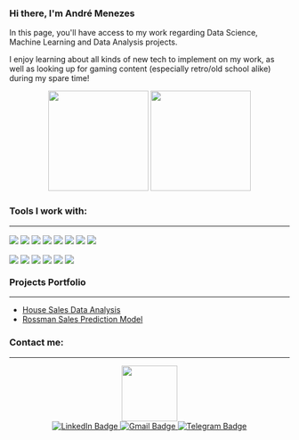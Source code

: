 ### Hi there, I'm André Menezes

In this page, you'll have access to my work regarding Data Science, Machine Learning and Data Analysis projects.

I enjoy learning about all kinds of new tech to implement on my work, as well as looking up for gaming content (especially retro/old school alike) during my spare time!

<div align="center">
  <img height="180em" src="https://github-readme-stats.vercel.app/api?username=AndreMenezesDS&show_icons=true&theme=merko"/>
  <img height="180em" src="https://github-readme-stats.vercel.app/api/top-langs/?username=AndreMenezesDS&layout=compact&theme=merko"/>
</div>

### Tools I work with:

____

 <div style="display: inline_block">
    <img align="center" src="https://img.shields.io/badge/Python-14354C?style=for-the-badge&logo=python&logoColor=white" />
    <img align="center" src="https://img.shields.io/badge/HTML5-E34F26?style=for-the-badge&logo=html5&logoColor=white" />
    <img align="center" src="https://img.shields.io/badge/Jupyter-F37626.svg?&style=for-the-badge&logo=Jupyter&logoColor=white" />
    <img align="center" src="https://img.shields.io/badge/Flask-000000?style=for-the-badge&logo=flask&logoColor=white" />
    <img align="center" src="https://img.shields.io/badge/Pandas-2C2D72?style=for-the-badge&logo=pandas&logoColor=white" />
    <img align="center" src="https://img.shields.io/badge/scikit_learn-F7931E?style=for-the-badge&logo=scikit-learn&logoColor=white" />
    <img align="center" src="https://img.shields.io/badge/Streamlit-FF4B4B?style=for-the-badge&logo=Streamlit&logoColor=white" />
    <img align="center" src="https://img.shields.io/badge/conda-342B029.svg?&style=for-the-badge&logo=anaconda&logoColor=white" />
  </div>
  <br />
  <div>
    <img align="center" src="https://img.shields.io/badge/Heroku-430098?style=for-the-badge&logo=heroku&logoColor=white" />
    <img align="center" src="https://img.shields.io/badge/Render-green?logo=Render&logoColor=white&style=for-the-badge" />
    <img align="center" src="https://img.shields.io/badge/MySQL-005C84?style=for-the-badge&logo=mysql&logoColor=white" />
    <img align="center" src="https://img.shields.io/badge/PostgreSQL-316192?style=for-the-badge&logo=postgresql&logoColor=white" />
    <img align="center" src="https://img.shields.io/badge/SQLite-07405E?style=for-the-badge&logo=sqlite&logoColor=white" />
    <img align="center" src="https://img.shields.io/badge/Ubuntu-orange?logo=Ubuntu&logoColor=white&style=for-the-badge" />
  </div>

### Projects Portfolio
____

* [House Sales Data Analysis](https://github.com/AndreMenezesDS/house_rocket_sales_insights)
* [Rossman Sales Prediction Model](https://github.com/AndreMenezesDS/rossmann_sales_predict)

### Contact me: 
____

<div id="header" align="center">
  <img src="https://media.giphy.com/media/M9gbBd9nbDrOTu1Mqx/giphy.gif" width="100"/>
  <div id="badges" >
    <a href = "https://www.linkedin.com/in/andremenezes994/">
      <img src="https://img.shields.io/badge/LinkedIn-blue?style=for-the-badge&logo=linkedin&logoColor=white" alt="LinkedIn Badge"/>
    </a>
    <a href = "andalves994@gmail.com">
      <img src="https://img.shields.io/badge/-Gmail-EA4335?logo=Gmail&logoColor=white&style=for-the-badge" alt="Gmail Badge"/>
    </a>
    <a href = "https://t.me/andre_menezes_94">
      <img src="https://img.shields.io/badge/-Telegram-26A5E4?logo=Telegram&logoColor=white&style=for-the-badge" alt="Telegram Badge"/>
    </a>
  </div>
</div>

<!--
**AndreMenezesDS/AndreMenezesDS** is a ✨ _special_ ✨ repository because its `README.md` (this file) appears on your GitHub profile.

Here are some ideas to get you started:

- 🔭 I’m currently working on ...
- 🌱 I’m currently learning ...
- 👯 I’m looking to collaborate on ...
- 🤔 I’m looking for help with ...
- 💬 Ask me about ...
- 📫 How to reach me: ...
- 😄 Pronouns: ...
- ⚡ Fun fact: ...
-->
